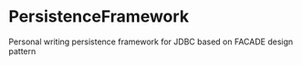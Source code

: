 # PersistenceFramework
Personal writing persistence framework for JDBC based on FACADE design pattern